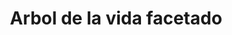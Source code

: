 ---
title: Arbol de la vida facetado
date: 
draft: false

# descripcion
description : Aros colgantes pasantes en plata 925.

materials: Plata 925

color: 

dimensions: Largo total 3cm. Ancho dije 1.6cm

code: 01-01-0941

type: "Aros"

categories: []

price: $6.600,00

price_eftvo: $5.610,00

# Images
# first image will be shown in the product page
images:
  # - image: "images/path_to_image"
  # La ubicacion de las imagenes es imagenes/Aros/Aros.Colgantes/01-01-0941-arbol-de-la-vida-facetado
  - image: "./images/aros/colgantes/01-01-0941-arbol-de-la-vida-facetado.jpg"
---